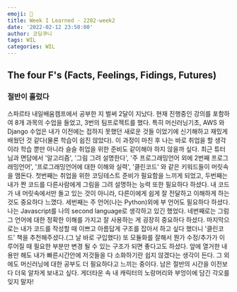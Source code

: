 ```yaml
---
emoji: 🐥
title: Week I Learned - 2202-week2
date: '2022-02-12 23:50:00'
author: 코딩쿠니
tags: WIL
categories: WIL
--- 
```


## The four F's (Facts, Feelings, Fidings, Futures)
### 절반이 흘렀다
스파르타 내일배움캠프에서 공부한 지 벌써 2달이 지났다. 현재 진행중인 강의를 포함하여 8개 과목의 수업을 들었고, 3번의 팀프로젝트를 했다. 특히 머신러닝기초, AWS 와 Django 수업은 내가 이전에는 접하지 못했던 새로운 것들 이었기에 신기해하고 재밌게 배웠던 것 같다(물론 학습이 쉽진 않았다). 이 과정이 마친 후 나는 바로 취업을 할 생각이라 학습 뿐만 아니라 슬슬 취업을 위한 준비도 같이해야 하지 않을까 싶다. 최근 튜터님과 면담에서 '알고리즘', '그림 그려 설명한다', '주 프로그래밍언어 외에 2번째 프로그래밍언어', '프로그래밍언어에 대한 이해와 실력', '클린코드' 와 같은 키워드들이 머릿속을 맴돈다. 첫번째는 취업을 위한 코딩테스트 준비가 필요함을 느끼게 되었고, 두번째는 내가 짠 코드를 다른사람에게 그림을 그려 설명하는 능력 또한 필요하다 하셨다. 내 코드가 내 머릿속에서만 돌고 있는 것이 아니라, 다른이에게 쉽게 잘 전달하고 이해하게 하는 것도 중요하다 느꼈다. 세번째는 주 언어(나는 Python)외에 부 언어도 필요하다 하셨다. 나는 Javascript를 나의 second language로 생각하고 있긴 했었다. 네번째로는 그럼 그 언어에 대한 정확한 이해를 가지고 잘 사용하는 게 굉장히 중요하다 하셨다. 마지막으로는 내가 코드를 작성할 때 이쁘고 아름답게 구조를 잡아서 하고 싶다 했더니 '클린코드' 책을 추천해주셨다.(그 날 바로 구입했다) 또 모듈화를 잘해서 뭔가 수정/추가가 이루어질 때 필요한 부분만 변경 될 수 있는 구조가 되면 좋다고도 하셨다. 앞에 열거한 내용만 해도 내가 빠른시간안에 저것들을 다 소화하기란 쉽지 않겠다는 생각이 든다. 그 외에도 머신러닝에 대한 공부도 더 필요하다고 느끼는 중이다. 남은 절반의 시간을 이전보다 더욱 알차게 보내고 싶다. 게더타운 속 내 캐릭터의 노랑머리와 부엉이에 담긴 각오를 잊지 말자!